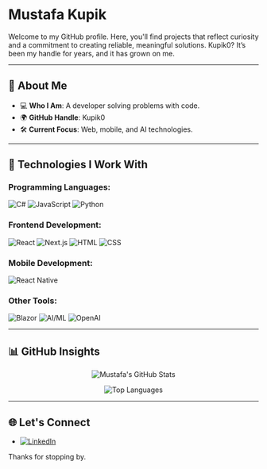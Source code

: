 
# Mustafa Kupik

Welcome to my GitHub profile. Here, you'll find projects that reflect curiosity and a commitment to creating reliable, meaningful solutions. Kupik0? It’s been my handle for years, and it has grown on me.

---

## 🌟 About Me

- 💻 **Who I Am**: A developer solving problems with code.
- 🌍 **GitHub Handle**: Kupik0
- 🛠️ **Current Focus**: Web, mobile, and AI technologies.

---

## 🚀 Technologies I Work With

### Programming Languages:
![C#](https://img.shields.io/badge/C%23-239120?style=for-the-badge&logo=csharp&logoColor=white)
![JavaScript](https://img.shields.io/badge/JavaScript-F7DF1E?style=for-the-badge&logo=javascript&logoColor=black)
![Python](https://img.shields.io/badge/Python-3776AB?style=for-the-badge&logo=python&logoColor=white)

### Frontend Development:
![React](https://img.shields.io/badge/React-61DAFB?style=for-the-badge&logo=react&logoColor=black)
![Next.js](https://img.shields.io/badge/Next.js-000000?style=for-the-badge&logo=nextdotjs&logoColor=white)
![HTML](https://img.shields.io/badge/HTML-E34F26?style=for-the-badge&logo=html5&logoColor=white)
![CSS](https://img.shields.io/badge/CSS-1572B6?style=for-the-badge&logo=css3&logoColor=white)

### Mobile Development:
![React Native](https://img.shields.io/badge/React%20Native-61DAFB?style=for-the-badge&logo=react&logoColor=black)

### Other Tools:
![Blazor](https://img.shields.io/badge/Blazor-512BD4?style=for-the-badge&logo=blazor&logoColor=white)
![AI/ML](https://img.shields.io/badge/AI%2FML-TensorFlow-FF6F00?style=for-the-badge&logo=tensorflow&logoColor=white)
![OpenAI](https://img.shields.io/badge/OpenAI-412991?style=for-the-badge&logo=openai&logoColor=white)

---

## 📊 GitHub Insights

<div align="center">

![Mustafa's GitHub Stats](https://github-readme-stats.vercel.app/api?username=Kupik0&show_icons=true&theme=radical)

![Top Languages](https://github-readme-stats.vercel.app/api/top-langs/?username=Kupik0&layout=compact&theme=radical)


</div>

---

## 🌐 Let's Connect

- [![LinkedIn](https://img.shields.io/badge/LinkedIn-0077B5?style=for-the-badge&logo=linkedin&logoColor=white)](https://linkedin.com/in/mustafakupik)



Thanks for stopping by. 
